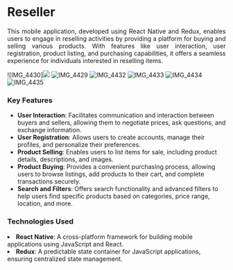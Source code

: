 # Reseller

<p align="justify">
This mobile application, developed using React Native and Redux, enables users to engage in reselling activities by providing a platform for buying and selling various products. With features like user interaction, user registration, product listing, and purchasing capabilities, it offers a seamless experience for individuals interested in reselling items.
</p>

![IMG_4430]<img src="https://github.com/nipunh/reseller/assets/26524611/df39dd3c-b8fa-4ca8-b611-841b6414ee25" />
![IMG_4429](https://github.com/nipunh/reseller/assets/26524611/8d7921f4-a88b-48b1-b432-523d8cc20e26)
![IMG_4432](https://github.com/nipunh/reseller/assets/26524611/a73992bd-8761-4b63-b606-ba1a7f5016b7)
![IMG_4433](https://github.com/nipunh/reseller/assets/26524611/0eb1f738-0c4c-4736-b536-cf8f1444e58e)
![IMG_4434](https://github.com/nipunh/reseller/assets/26524611/fb60ceda-2368-4bc7-b0da-5b48f312502e)
![IMG_4435](https://github.com/nipunh/reseller/assets/26524611/f9d165f4-6809-4dee-b1d6-a20778e62f31)



### Key Features
<ul>
<li><b>User Interaction</b>: Facilitates communication and interaction between buyers and sellers, allowing them to negotiate prices, ask questions, and exchange information.</li>
<li><b>User Registration</b>: Allows users to create accounts, manage their profiles, and personalize their preferences.</li>
<li><b>Product Selling</b>: Enables users to list items for sale, including product details, descriptions, and images.</li>
<li><b>Product Buying</b>: Provides a convenient purchasing process, allowing users to browse listings, add products to their cart, and complete transactions securely.</li>
<li><b>Search and Filters</b>: Offers search functionality and advanced filters to help users find specific products based on categories, price range, location, and more.</li>
</ul>

### Technologies Used

<li><b>React Native</b>: A cross-platform framework for building mobile applications using JavaScript and React.</li>
<li><b>Redux</b>: A predictable state container for JavaScript applications, ensuring centralized state management.</li>
